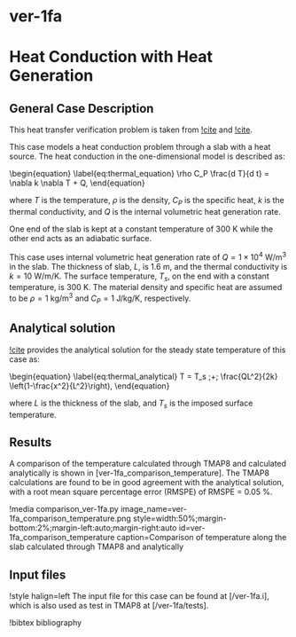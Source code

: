 # ver-1fa

# Heat Conduction with Heat Generation

## General Case Description

This heat transfer verification problem is taken from [!cite](longhurst1992verification) and [!cite](ambrosek2008verification).

This case models a heat conduction problem through a slab with a heat source. The heat conduction in the one-dimensional model is described as:

\begin{equation} \label{eq:thermal_equation}
\rho C_P \frac{d T}{d t} = \nabla k \nabla T + Q,
\end{equation}

where $T$ is the temperature, $\rho$ is the density, $C_P$ is the specific heat, $k$ is the thermal conductivity, and $Q$ is the internal volumetric heat generation rate.

One end of the slab is kept at a constant temperature of 300 K while the other end acts as an adiabatic surface.

This case uses internal volumetric heat generation rate of $Q = 1 \times 10^{4}$ W/m$^3$ in the slab. The thickness of slab, $L$, is 1.6 m, and the thermal conductivity is $k = 10$ W/m/K. The surface temperature, $T_s$, on the end with a constant temperature, is 300 K. The material density and specific heat are assumed to be $\rho = 1$ kg/m$^3$ and $C_P = 1$ J/kg/K, respectively.

## Analytical solution

[!cite](Incropera2002) provides the analytical solution for the steady state temperature of this case as:

\begin{equation}  \label{eq:thermal_analytical}
T = T_s \;+\; \frac{QL^2}{2k} \left(1-\frac{x^2}{L^2}\right),
\end{equation}

where $L$ is the thickness of the slab, and $T_s$ is the imposed surface temperature.

## Results

A comparison of the temperature calculated through TMAP8 and calculated analytically is shown in [ver-1fa_comparison_temperature]. The TMAP8 calculations are found to be in good agreement with the analytical solution, with a root mean square percentage error (RMSPE) of RMSPE = 0.05 %.

!media comparison_ver-1fa.py
       image_name=ver-1fa_comparison_temperature.png
       style=width:50%;margin-bottom:2%;margin-left:auto;margin-right:auto
       id=ver-1fa_comparison_temperature
       caption=Comparison of temperature along the slab calculated
       through TMAP8 and analytically

## Input files

!style halign=left
The input file for this case can be found at [/ver-1fa.i], which is also used as test in TMAP8 at [/ver-1fa/tests].

!bibtex bibliography
